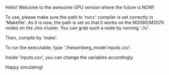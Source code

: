 Hello! Welcome to the awesome GPU version where the future is NOW!

To use, please make sure the path to 'nvcc' compiler is set correctly in 'Makefile'.
As it is now, the path is set so that it works on the M2090/M2070 nodes on the Jinx cluster.
You can grab such a node by running './iv'.

Then, compile by 'make'.

To run the executable, type './heisenberg_model inputs.csv'.

Inside 'inputs.csv', you can change the variables accordingly.

Happy simulating!